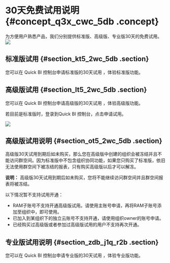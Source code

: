 # 30天免费试用说明 {#concept_q3x_cwc_5db .concept}

为方便用户熟悉产品，我们分别提供标准版、高级版、专业版30天的免费试用。![](http://static-aliyun-doc.oss-cn-hangzhou.aliyuncs.com/assets/img/9075/15336060651107_zh-CN.png)

## 标准版试用 {#section_kt5_2wc_5db .section}

您可以在 Quick BI 控制台申请标准版的30天试用 ，体验标准版功能。

## 高级版试用 {#section_lt5_2wc_5db .section}

您可以在 Quick BI 控制台申请高级版的30天试用 ，体验高级版功能。

若目前是标准版时，登录到Quick BI 控制台，点击申请试用。

![](http://static-aliyun-doc.oss-cn-hangzhou.aliyuncs.com/assets/img/9075/15336060651108_zh-CN.png)

## 高级版试用说明 {#section_ot5_2wc_5db .section}

高级版30天试用到期后如未购买，那么您在高级版中创建的组织会被冻结并且不能访问群空间。因为标准版中不包含组织协同功能，如果您只购买了标准版，依旧无法使用群空间下被冻结的报表，只有购买高级版以后才可以解冻。

**说明：** 高级版30天试用到期后如未购买，您将不能继续访问群空间并且群空间报表将被冻结。

以下情况暂不支持试用开通：

-   RAM子账号不支持开通高级版试用。请使用主账号申请，再将RAM子账号添加至组织中，即可使用。
-   已加入到某组织下的独立云账号不支持开通，请使用组织owner的账号申请。
-   已经购买过高级版或者参加过高级版试用的用户不支持再次开通。

## 专业版试用说明 {#section_zdb_j1q_r2b .section}

您可以在 Quick BI 控制台申请专业版的30天试用 ，体验专业版功能。

